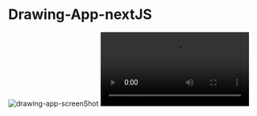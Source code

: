 # Drawing-App-nextJS
 ![drawing-app-screenShot](https://github.com/Grocky94/Drawing-app-nextJS/assets/123794431/08167f61-a96c-4cdc-8f5d-2b49a0b29df7)
![screen capture drawing-app](https://github.com/Grocky94/Drawing-app-nextJS/assets/123794431/d178360f-0bd7-4895-9cdb-1bce8ea6ccb3.mp4)

